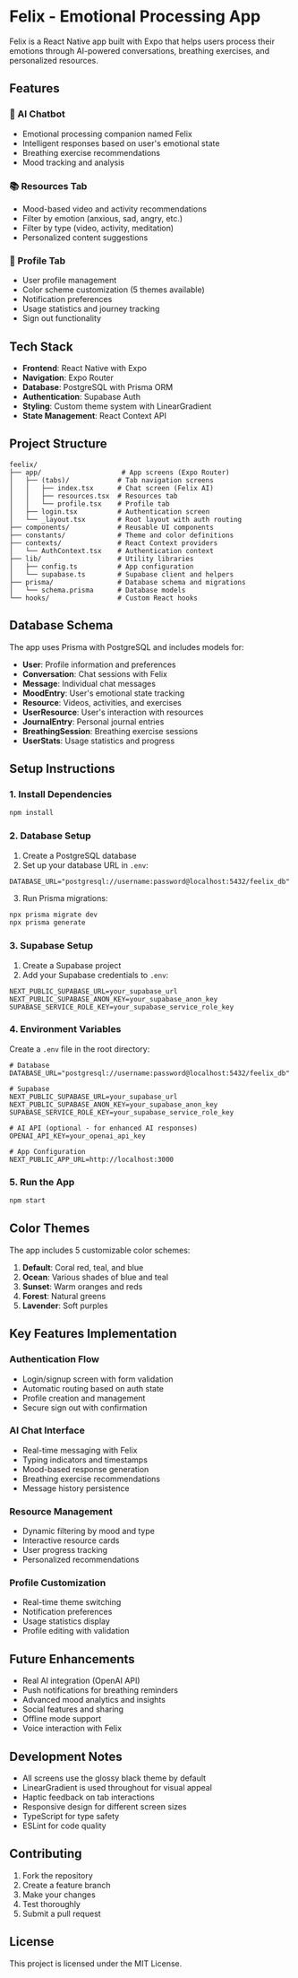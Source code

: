 # Felix - Emotional Processing App

Felix is a React Native app built with Expo that helps users process their emotions through AI-powered conversations, breathing exercises, and personalized resources.

## Features

### 🤖 AI Chatbot
- Emotional processing companion named Felix
- Intelligent responses based on user's emotional state
- Breathing exercise recommendations
- Mood tracking and analysis

### 📚 Resources Tab
- Mood-based video and activity recommendations
- Filter by emotion (anxious, sad, angry, etc.)
- Filter by type (video, activity, meditation)
- Personalized content suggestions

### 👤 Profile Tab
- User profile management
- Color scheme customization (5 themes available)
- Notification preferences
- Usage statistics and journey tracking
- Sign out functionality

## Tech Stack

- **Frontend**: React Native with Expo
- **Navigation**: Expo Router
- **Database**: PostgreSQL with Prisma ORM
- **Authentication**: Supabase Auth
- **Styling**: Custom theme system with LinearGradient
- **State Management**: React Context API

## Project Structure

```
feelix/
├── app/                    # App screens (Expo Router)
│   ├── (tabs)/            # Tab navigation screens
│   │   ├── index.tsx      # Chat screen (Felix AI)
│   │   ├── resources.tsx  # Resources tab
│   │   └── profile.tsx    # Profile tab
│   ├── login.tsx          # Authentication screen
│   └── _layout.tsx        # Root layout with auth routing
├── components/            # Reusable UI components
├── constants/             # Theme and color definitions
├── contexts/              # React Context providers
│   └── AuthContext.tsx    # Authentication context
├── lib/                   # Utility libraries
│   ├── config.ts          # App configuration
│   └── supabase.ts        # Supabase client and helpers
├── prisma/                # Database schema and migrations
│   └── schema.prisma      # Database models
└── hooks/                 # Custom React hooks
```

## Database Schema

The app uses Prisma with PostgreSQL and includes models for:

- **User**: Profile information and preferences
- **Conversation**: Chat sessions with Felix
- **Message**: Individual chat messages
- **MoodEntry**: User's emotional state tracking
- **Resource**: Videos, activities, and exercises
- **UserResource**: User's interaction with resources
- **JournalEntry**: Personal journal entries
- **BreathingSession**: Breathing exercise sessions
- **UserStats**: Usage statistics and progress

## Setup Instructions

### 1. Install Dependencies

```bash
npm install
```

### 2. Database Setup

1. Create a PostgreSQL database
2. Set up your database URL in `.env`:

```env
DATABASE_URL="postgresql://username:password@localhost:5432/feelix_db"
```

3. Run Prisma migrations:

```bash
npx prisma migrate dev
npx prisma generate
```

### 3. Supabase Setup

1. Create a Supabase project
2. Add your Supabase credentials to `.env`:

```env
NEXT_PUBLIC_SUPABASE_URL=your_supabase_url
NEXT_PUBLIC_SUPABASE_ANON_KEY=your_supabase_anon_key
SUPABASE_SERVICE_ROLE_KEY=your_supabase_service_role_key
```

### 4. Environment Variables

Create a `.env` file in the root directory:

```env
# Database
DATABASE_URL="postgresql://username:password@localhost:5432/feelix_db"

# Supabase
NEXT_PUBLIC_SUPABASE_URL=your_supabase_url
NEXT_PUBLIC_SUPABASE_ANON_KEY=your_supabase_anon_key
SUPABASE_SERVICE_ROLE_KEY=your_supabase_service_role_key

# AI API (optional - for enhanced AI responses)
OPENAI_API_KEY=your_openai_api_key

# App Configuration
NEXT_PUBLIC_APP_URL=http://localhost:3000
```

### 5. Run the App

```bash
npm start
```

## Color Themes

The app includes 5 customizable color schemes:

1. **Default**: Coral red, teal, and blue
2. **Ocean**: Various shades of blue and teal
3. **Sunset**: Warm oranges and reds
4. **Forest**: Natural greens
5. **Lavender**: Soft purples

## Key Features Implementation

### Authentication Flow
- Login/signup screen with form validation
- Automatic routing based on auth state
- Profile creation and management
- Secure sign out with confirmation

### AI Chat Interface
- Real-time messaging with Felix
- Typing indicators and timestamps
- Mood-based response generation
- Breathing exercise recommendations
- Message history persistence

### Resource Management
- Dynamic filtering by mood and type
- Interactive resource cards
- User progress tracking
- Personalized recommendations

### Profile Customization
- Real-time theme switching
- Notification preferences
- Usage statistics display
- Profile editing with validation

## Future Enhancements

- Real AI integration (OpenAI API)
- Push notifications for breathing reminders
- Advanced mood analytics and insights
- Social features and sharing
- Offline mode support
- Voice interaction with Felix

## Development Notes

- All screens use the glossy black theme by default
- LinearGradient is used throughout for visual appeal
- Haptic feedback on tab interactions
- Responsive design for different screen sizes
- TypeScript for type safety
- ESLint for code quality

## Contributing

1. Fork the repository
2. Create a feature branch
3. Make your changes
4. Test thoroughly
5. Submit a pull request

## License

This project is licensed under the MIT License.
